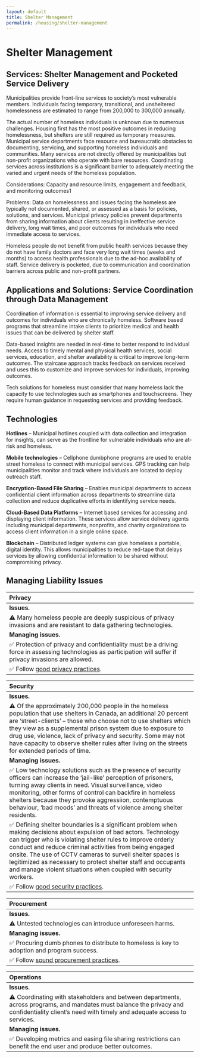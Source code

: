 ```yaml
---
layout: default
title: Shelter Management
permalink: /housing/shelter-management
---
```


# Shelter Management

## Services: Shelter Management and Pocketed Service Delivery <a id="services-shelter-management-and-pocketed-service-delivery"></a>

Municipalities provide front-line services to society’s most vulnerable members. Individuals facing temporary, transitional, and unsheltered homelessness are estimated to range from 200,000 to 300,000 annually.

The actual number of homeless individuals is unknown due to numerous challenges. Housing first has the most positive outcomes in reducing homelessness, but shelters are still required as temporary measures. Municipal service departments face resource and bureaucratic obstacles to documenting, servicing, and supporting homeless individuals and communities. Many services are not directly offered by municipalities but non-profit organizations who operate with bare resources. Coordinating services across institutions is a significant barrier to adequately meeting the varied and urgent needs of the homeless population.

Considerations: Capacity and resource limits, engagement and feedback, and monitoring outcomes1

Problems: Data on homelessness and issues facing the homeless are typically not documented, shared, or assessed as a basis for policies, solutions, and services. Municipal privacy policies prevent departments from sharing information about clients resulting in ineffective service delivery, long wait times, and poor outcomes for individuals who need immediate access to services.

Homeless people do not benefit from public health services because they do not have family doctors and face very long wait times \(weeks and months\) to access health professionals due to the ad-hoc availability of staff. Service delivery is pocketed, due to communication and coordination barriers across public and non-profit partners.

## Applications and Solutions: Service Coordination through Data Management

Coordination of information is essential to improving service delivery and outcomes for individuals who are chronically homeless. Software based programs that streamline intake clients to prioritize medical and health issues that can be delivered by shelter staff.

Data-based insights are needed in real-time to better respond to individual needs. Access to timely mental and physical health services, social services, education, and shelter availability is critical to improve long-term outcomes. The staircase approach tracks feedback on services received and uses this to customize and improve services for individuals, improving outcomes.

Tech solutions for homeless must consider that many homeless lack the capacity to use technologies such as smartphones and touchscreens. They require human guidance in requesting services and providing feedback.

## Technologies

**Hotlines** – Municipal hotlines coupled with data collection and integration for insights, can serve as the frontline for vulnerable individuals who are at-risk and homeless.

**Mobile technologies** – Cellphone dumbphone programs are used to enable street homeless to connect with municipal services. GPS tracking can help municipalities monitor and track where individuals are located to deploy outreach staff.

**Encryption-Based File Sharing** – Enables municipal departments to access confidential client information across departments to streamline data collection and reduce duplicative efforts in identifying service needs.

**Cloud-Based Data Platforms** – Internet based services for accessing and displaying client information. These services allow service delivery agents including municipal departments, nonprofits, and charity organizations to access client information in a single online space.

**Blockchain** – Distributed ledger systems can give homeless a portable, digital identity. This allows municipalities to reduce red-tape that delays services by allowing confidential information to be shared without compromising privacy.

## Managing Liability Issues

| Privacy |
| :--- |
| **Issues.** |
| ⚠ Many homeless people are deeply suspicious of privacy invasions and are resistant to data gathering technologies. |
| **Managing issues.** |
| ✅ Protection of privacy and confidentiality must be a driving force in assessing technologies as participation will suffer if privacy invasions are allowed. |
| ✅ Follow [good privacy practices](../meta-issues/privacy.md). |

| Security |
| :--- |
| **Issues.** |
| ⚠ Of the approximately 200,000 people in the homeless population that use shelters in Canada, an additional 20 percent are ‘street-clients’ – those who choose not to use shelters which they view as a supplemental prison system due to exposure to drug use, violence, lack of privacy and security. Some may not have capacity to observe shelter rules after living on the streets for extended periods of time. |
| **Managing issues.** |
| ✅ Low technology solutions such as the presence of security officers can increase the ‘jail-like’ perception of prisoners, turning away clients in need. Visual surveillance, video monitoring, other forms of control can backfire in homeless shelters because they provoke aggressiion, contemptuous behaviour, ‘bad moods’ and threats of violence among shelter residents. |
| ✅ Defining shelter boundaries is a significant problem when making decisions about expulsion of bad actors. Technology can trigger who is violating shelter rules to improve orderly conduct and reduce criminal activities from being engaged onsite. The use of CCTV cameras to surveil shelter spaces is legitimized as necessary to protect shelter staff and occupants and manage violent situations when coupled with security workers. |
| ✅ Follow [good security practices](../meta-issues/security.md). |

| Procurement |
| :--- |
| **Issues.** |
| ⚠ Untested technologies can introduce unforeseen harms. |
| **Managing issues.** |
| ✅ Procuring dumb phones to distribute to homeless is key to adoption and program success. |
| ✅ Follow [sound procurement practices](../meta-issues/untitled-2.md). |

| Operations |
| :--- |
| **Issues.** |
| ⚠ Coordinating with stakeholders and between departments, across programs, and mandates must balance the privacy and confidentiality client’s need with timely and adequate access to services. |
| **Managing issues.** |
| ✅ Developing metrics and easing file sharing restrictions can benefit the end user and produce better outcomes. |

